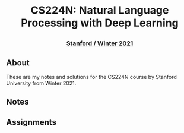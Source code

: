 # <p align="center">CS224N: Natural Language Processing with Deep Learning</p>
### <p align="center">[Stanford / Winter 2021](https://web.stanford.edu/class/archive/cs/cs224n/cs224n.1214/)</p>

## About
These are my notes and solutions for the CS224N course by Stanford University from Winter 2021.

## Notes

## Assignments
